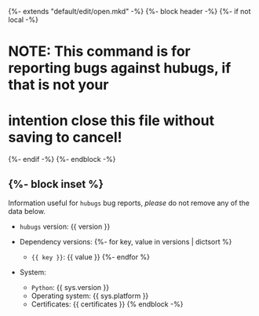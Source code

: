 {%- extends "default/edit/open.mkd" -%}
{%- block header -%}
  {%- if not local -%}
# NOTE: This command is for reporting bugs against hubugs, if that is not your
# intention close this file without saving to cancel!
  {%- endif -%}
{%- endblock -%}

{%- block inset %}
---

Information useful for `hubugs` bug reports, *please* do not remove any of the
data below.

* `hubugs` version: {{ version }}
* Dependency versions:
{%- for key, value in versions | dictsort %}
    * `{{ key }}`: {{ value }}
{%- endfor %}

* System:
    * `Python`: {{ sys.version }}
    * Operating system: {{ sys.platform }}
    * Certificates: {{ certificates }}
{% endblock -%}
